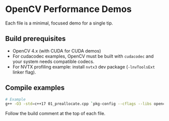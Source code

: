 # OpenCV Performance Demos
Each file is a minimal, focused demo for a single tip.

## Build prerequisites
- OpenCV 4.x (with CUDA for CUDA demos)
- For cudacodec examples, OpenCV must be built with `cudacodec` and your system needs compatible codecs.
- For NVTX profiling example: install `nvtx3` dev package (`-lnvToolsExt` linker flag).

## Compile examples
```bash
# Example
g++ -O3 -std=c++17 01_preallocate.cpp `pkg-config --cflags --libs opencv4` -o demo01
```
Follow the build comment at the top of each file.
